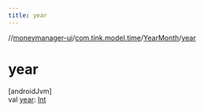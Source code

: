 ```yaml
---
title: year
---
```

//[moneymanager-ui](../../../index.html)/[com.tink.model.time](../index.html)/[YearMonth](index.html)/[year](year.html)



# year



[androidJvm]\
val [year](year.html): [Int](https://kotlinlang.org/api/latest/jvm/stdlib/kotlin/-int/index.html)




